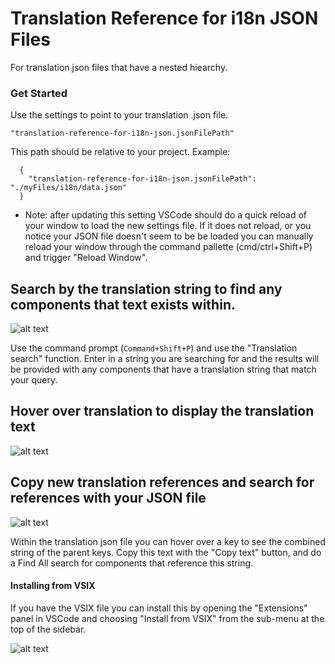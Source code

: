# Translation Reference for i18n JSON Files

For translation json files that have a nested hiearchy.

### Get Started

Use the settings to point to your translation .json file.

`"translation-reference-for-i18n-json.jsonFilePath"`

This path should be relative to your project. Example:

```
  {
    "translation-reference-for-i18n-json.jsonFilePath": "./myFiles/i18n/data.json"
  }
```

- Note: after updating this setting VSCode should do a quick reload of your window to load the new settings file. If it does not reload, or you notice your JSON file doesn't seem to be be loaded you can manually reload your window through the command pallette (cmd/ctrl+Shift+P) and trigger "Reload Window".

## Search by the translation string to find any components that text exists within.

![alt text](translation_search.png)

Use the command prompt (`Command+Shift+P`) and use the "Translation search" function. Enter in a string you are searching for and the results will be provided with any components that have a translation string that match your query.

## Hover over translation to display the translation text

![alt text](hover_over.png)

## Copy new translation references and search for references with your JSON file

![alt text](find_references.png)

Within the translation json file you can hover over a key to see the combined string of the parent keys. Copy this text with the "Copy text" button, and do a Find All search for components that reference this string.

#### Installing from VSIX

If you have the VSIX file you can install this by opening the "Extensions" panel in VSCode and choosing "Install from VSIX" from the sub-menu at the top of the sidebar.

![alt text](vsix_menu.png)
